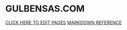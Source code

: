 # GULBENSAS.COM

[CLICK HERE TO EDIT PAGES](https://github.com/gulbensascom/gulbensascom/tree/master/src/pages)
[MARKDOWN REFERENCE](https://www.markdownguide.org/basic-syntax)

